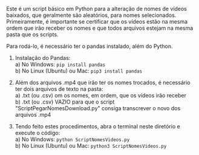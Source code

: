 Este é um script básico em Python para a alteração de nomes de vídeos baixados, que geralmente são aleatórios, para nomes selecionados. Primeiramente, é importante se certificar que os vídeos estão na mesma ordem que irão receber os nomes e que todos arquivos estejam na mesma pasta que os scripts.

Para rodá-lo, é necessário ter o pandas instalado, além do Python.

1) Instalação do Pandas:  
   a) No Windows: `pip install pandas`  
   b) No Linux (Ubuntu) ou Mac: `pip3 install pandas`  
   
2) Além dos arquivos .mp4 que irão ter os nomes trocados, é necessário ter dois arquivos de texto na pasta:  
   a) .txt (ou .csv) om os nomes, em ordem, que os vídeos irão receber  
   b) .txt (ou .csv) VAZIO para que o script "ScriptPegarNomesDownload.py" consiga transcrever o novo dos arquivos .mp4
   
3) Tendo feito estes procedimentos, abra o terminal neste diretório e execute o código:  
   a) No Windows: `python ScriptNomesVideos.py`  
   b) No Linux (Ubuntu) ou Mac: `python3 ScriptNomesVideos.py`  
